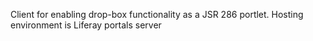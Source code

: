 Client for enabling drop-box functionality as a JSR 286 portlet. Hosting environment is Liferay portals server
